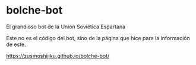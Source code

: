 # bolche-bot
El grandioso bot de la Unión Soviética Espartana

Este no es el código del bot, sino de la página que hice para la información de este. 

https://zusmoshijiku.github.io/bolche-bot/
